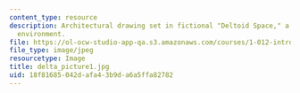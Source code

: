 ```yaml
---
content_type: resource
description: Architectural drawing set in fictional "Deltoid Space," a two-dimensional
  environment.
file: https://ol-ocw-studio-app-qa.s3.amazonaws.com/courses/1-012-introduction-to-civil-engineering-design-spring-2002/18f81685042dafa43b9da6a5ffa82782_delta_picture1.jpg
file_type: image/jpeg
resourcetype: Image
title: delta_picture1.jpg
uid: 18f81685-042d-afa4-3b9d-a6a5ffa82782
---
```

